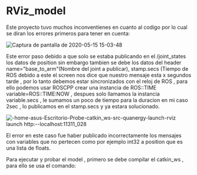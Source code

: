 # RViz_model

Este proyecto tuvo muchos inconventienes en cuanto al codigo por lo cual se diran los errores primeros para tener en cuenta:

![Captura de pantalla de 2020-05-15 15-03-48](https://user-images.githubusercontent.com/59718261/82102904-a3977000-96d6-11ea-8128-f3925ed65e7d.png)

Este error paso debido a que solo se estaba publicando en el /joint_states los datos de position sin embargo tambien se debe los datos del header name="base_to_arm"(Nombre del joint a publicar), stamp.secs (Tiempo de ROS debido a este el screen nos dice que nuestro mensaje esta x segundos tarde , por lo tanto debemos estar sincronizados con el reloj de ROS , para ello podemos usar ROSCPP crear una instancia de ROS::TIME variable=ROS::TIME:NOW , despues solo llamamos la instancia variable.secs , le sumamos un poco de tiempo para la duracion en mi caso 2sec , lo publicamos en el stamp.secs y ya estara solucionado.

![-home-asus-Escritorio-Probe-catkin_ws-src-quanergy-launch-rviz launch http:--localhost:11311_028](https://user-images.githubusercontent.com/59718261/82102914-ad20d800-96d6-11ea-80c0-ceef5e108ca9.png)

El error en este caso fue haber publicado incorrectamente los mensajes con variables que no pertecen como por ejemplo int32 a position que es una lista de floats.

Para ejecutar y probar el model , primero se debe compilar el catkin_ws , para ello se usa el comando:

